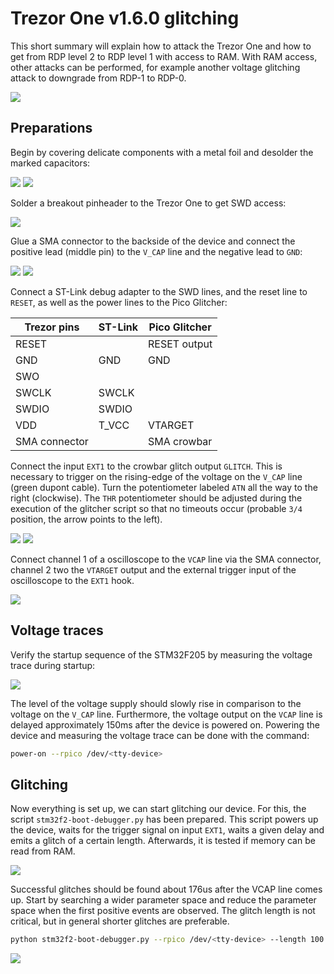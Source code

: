 # Trezor One v1.6.0 glitching

This short summary will explain how to attack the Trezor One and how to get from RDP level 2 to RDP level 1 with access to RAM. With RAM access, other attacks can be performed, for example another voltage glitching attack to downgrade from RDP-1 to RDP-0.

![](images/01-original-target.JPG)

## Preparations

Begin by covering delicate components with a metal foil and desolder the marked capacitors:

![](images/02-covering-delicate-components.JPG)
![](images/03-desoldered-capacitors.JPG)

Solder a breakout pinheader to the Trezor One to get SWD access:

![](images/04-soldered-breakout-pinheader.JPG)

Glue a SMA connector to the backside of the device and connect the positive lead (middle pin) to the `V_CAP` line and the negative lead to `GND`:

![](images/05-backside.JPG)
![](images/06-sma-connector-on-vcap.JPG)

Connect a ST-Link debug adapter to the SWD lines, and the reset line to `RESET`, as well as the power lines to the Pico Glitcher:

| Trezor pins   | ST-Link | Pico Glitcher |
|---------------|---------|---------------|
| RESET         |         | RESET output  |
| GND           | GND     | GND           |
| SWO           |         |               |
| SWCLK         | SWCLK   |               |
| SWDIO         | SWDIO   |               |
| VDD           | T_VCC   | VTARGET       |
| SMA connector |         | SMA crowbar   |

Connect the input `EXT1` to the crowbar glitch output `GLITCH`. This is necessary to trigger on the rising-edge of the voltage on the `V_CAP` line (green dupont cable). Turn the potentiometer labeled `ATN` all the way to the right (clockwise). The `THR` potentiometer should be adjusted during the execution of the glitcher script so that no timeouts occur (probable `3/4` position, the arrow points to the left).

![](images/07-glitching-setup.JPG)
![](images/08-trezor-connections.JPG)


Connect channel 1 of a oscilloscope to the `VCAP` line via the SMA connector, channel 2 two the `VTARGET` output and the external trigger input of the oscilloscope to the `EXT1` hook.

![](images/09-pico-glitcher-setup.JPG)

## Voltage traces

Verify the startup sequence of the STM32F205 by measuring the voltage trace during startup:

![](images/10-startup.bmp)

The level of the voltage supply should slowly rise in comparison to the voltage on the `V_CAP` line. Furthermore, the voltage output on the `VCAP` line is delayed approximately 150ms after the device is powered on. Powering the device and measuring the voltage trace can be done with the command:

```bash
power-on --rpico /dev/<tty-device>
```

## Glitching

Now everything is set up, we can start glitching our device. For this, the script `stm32f2-boot-debugger.py` has been prepared. This script powers up the device, waits for the trigger signal on input `EXT1`, waits a given delay and emits a glitch of a certain length. Afterwards, it is tested if memory can be read from RAM.

![](images/11-vcap-power-trace.bmp)

Successful glitches should be found about 176us after the VCAP line comes up. Start by searching a wider parameter space and reduce the parameter space when the first positive events are observed. The glitch length is not critical, but in general shorter glitches are preferable.

```bash
python stm32f2-boot-debugger.py --rpico /dev/<tty-device> --length 100 500 --delay 175_600 176_700 --trigger-input ext1
```

![](images/12-parameterspace.png)